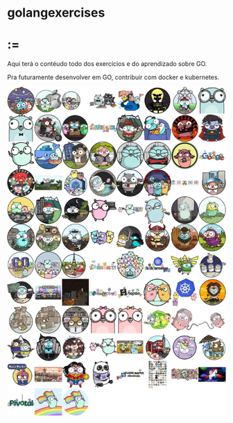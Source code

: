 # golangexercises  
# :=
Aqui terá o contéudo todo dos exercícios e do aprendizado sobre GO. 

Pra futuramente desenvolver em GO, contribuir com docker e kubernetes.

![gophers](https://github.com/joaovictorsarti/golangexercises/blob/master/images/go.jpg)

